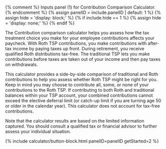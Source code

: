 {% comment %}
Inputs panel (1) for Contribution Comparison Calculator.
{% endcomment %}
{% assign panelID = include.panelID | default: 1 %}
{% assign hide = 'display: block;' %}
{% if include.hide == 1 %} {% assign hide = 'display: none;' %} {% endif %}

<section id="panel-{{ panelID }}" class="calculator-panel" style="{{ hide }}" markdown="1">

The Contribution comparison calculator helps you assess how the tax treatment choice you make for your employee contributions affects your paycheck. With Roth TSP contributions, you make contributions with after-tax income by paying taxes up front. During retirement, you receive <span data-term="Qualified Earnings" class="js-glossary-toggle term term-end">qualified Roth distributions</span> tax-free. The traditional TSP lets you make contributions before taxes are taken out of your income and then pay taxes on withdrawals.

This calculator provides a side-by-side comparison of traditional and Roth contributions to help you assess whether Roth TSP might be right for you. Keep in mind you may choose to contribute all, some, or none of your contributions to the Roth TSP. If contributing to both Roth and traditional balances within your TSP account, your combined contributions cannot exceed the <span data-term="elective deferral limit" class="js-glossary-toggle term term-end">elective deferral limit</span> (or <span data-term="Catch-Up Contribution Limit" class="js-glossary-toggle term term-end">catch-up limit</span> if you are turning age 50 or older in the calendar year). This calculator does not account for tax-free contributions.

Note that the calculator results are based on the limited information captured. You should consult a qualified tax or financial advisor to further assess your individual situation.

{% include calculator/button-block.html panelID=panelID getStarted=2 %}

</section> <!-- end div#panel -->
